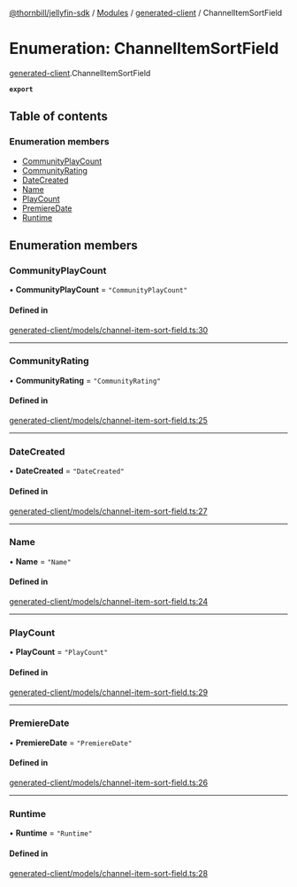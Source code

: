 [@thornbill/jellyfin-sdk](../README.md) / [Modules](../modules.md) / [generated-client](../modules/generated_client.md) / ChannelItemSortField

# Enumeration: ChannelItemSortField

[generated-client](../modules/generated_client.md).ChannelItemSortField

**`export`**

## Table of contents

### Enumeration members

- [CommunityPlayCount](generated_client.ChannelItemSortField.md#communityplaycount)
- [CommunityRating](generated_client.ChannelItemSortField.md#communityrating)
- [DateCreated](generated_client.ChannelItemSortField.md#datecreated)
- [Name](generated_client.ChannelItemSortField.md#name)
- [PlayCount](generated_client.ChannelItemSortField.md#playcount)
- [PremiereDate](generated_client.ChannelItemSortField.md#premieredate)
- [Runtime](generated_client.ChannelItemSortField.md#runtime)

## Enumeration members

### CommunityPlayCount

• **CommunityPlayCount** = `"CommunityPlayCount"`

#### Defined in

[generated-client/models/channel-item-sort-field.ts:30](https://github.com/thornbill/jellyfin-sdk-typescript/blob/eb13db7/src/generated-client/models/channel-item-sort-field.ts#L30)

___

### CommunityRating

• **CommunityRating** = `"CommunityRating"`

#### Defined in

[generated-client/models/channel-item-sort-field.ts:25](https://github.com/thornbill/jellyfin-sdk-typescript/blob/eb13db7/src/generated-client/models/channel-item-sort-field.ts#L25)

___

### DateCreated

• **DateCreated** = `"DateCreated"`

#### Defined in

[generated-client/models/channel-item-sort-field.ts:27](https://github.com/thornbill/jellyfin-sdk-typescript/blob/eb13db7/src/generated-client/models/channel-item-sort-field.ts#L27)

___

### Name

• **Name** = `"Name"`

#### Defined in

[generated-client/models/channel-item-sort-field.ts:24](https://github.com/thornbill/jellyfin-sdk-typescript/blob/eb13db7/src/generated-client/models/channel-item-sort-field.ts#L24)

___

### PlayCount

• **PlayCount** = `"PlayCount"`

#### Defined in

[generated-client/models/channel-item-sort-field.ts:29](https://github.com/thornbill/jellyfin-sdk-typescript/blob/eb13db7/src/generated-client/models/channel-item-sort-field.ts#L29)

___

### PremiereDate

• **PremiereDate** = `"PremiereDate"`

#### Defined in

[generated-client/models/channel-item-sort-field.ts:26](https://github.com/thornbill/jellyfin-sdk-typescript/blob/eb13db7/src/generated-client/models/channel-item-sort-field.ts#L26)

___

### Runtime

• **Runtime** = `"Runtime"`

#### Defined in

[generated-client/models/channel-item-sort-field.ts:28](https://github.com/thornbill/jellyfin-sdk-typescript/blob/eb13db7/src/generated-client/models/channel-item-sort-field.ts#L28)
